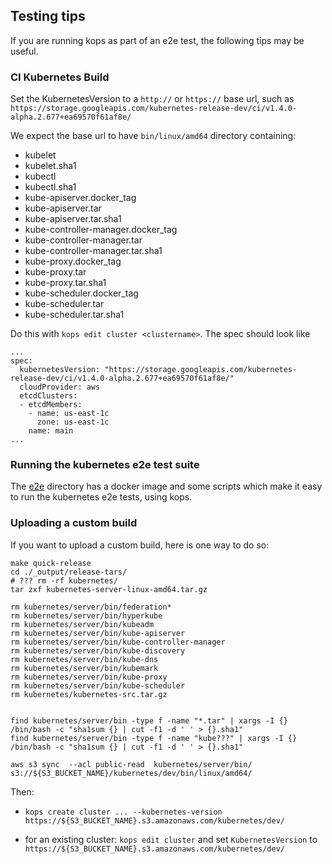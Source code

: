 ## Testing tips

If you are running kops as part of an e2e test, the following tips may be useful.

### CI Kubernetes Build

Set the KubernetesVersion to a `http://` or `https://` base url, such as `https://storage.googleapis.com/kubernetes-release-dev/ci/v1.4.0-alpha.2.677+ea69570f61af8e/`

We expect the base url to have `bin/linux/amd64` directory containing:

* kubelet
* kubelet.sha1
* kubectl
* kubectl.sha1
* kube-apiserver.docker_tag
* kube-apiserver.tar
* kube-apiserver.tar.sha1
* kube-controller-manager.docker_tag
* kube-controller-manager.tar
* kube-controller-manager.tar.sha1
* kube-proxy.docker_tag
* kube-proxy.tar
* kube-proxy.tar.sha1
* kube-scheduler.docker_tag
* kube-scheduler.tar
* kube-scheduler.tar.sha1


Do this with `kops edit cluster <clustername>`.  The spec should look like

```
...
spec:
  kubernetesVersion: "https://storage.googleapis.com/kubernetes-release-dev/ci/v1.4.0-alpha.2.677+ea69570f61af8e/"
  cloudProvider: aws
  etcdClusters:
  - etcdMembers:
    - name: us-east-1c
      zone: us-east-1c
    name: main
...
```


### Running the kubernetes e2e test suite

The [e2e](../e2e/README.md) directory has a docker image and some scripts which make it easy to run
the kubernetes e2e tests, using kops.

### Uploading a custom build

If you want to upload a custom build, here is one way to do so:

```
make quick-release
cd ./_output/release-tars/
# ??? rm -rf kubernetes/
tar zxf kubernetes-server-linux-amd64.tar.gz

rm kubernetes/server/bin/federation*
rm kubernetes/server/bin/hyperkube
rm kubernetes/server/bin/kubeadm
rm kubernetes/server/bin/kube-apiserver
rm kubernetes/server/bin/kube-controller-manager
rm kubernetes/server/bin/kube-discovery
rm kubernetes/server/bin/kube-dns
rm kubernetes/server/bin/kubemark
rm kubernetes/server/bin/kube-proxy
rm kubernetes/server/bin/kube-scheduler
rm kubernetes/kubernetes-src.tar.gz


find kubernetes/server/bin -type f -name "*.tar" | xargs -I {} /bin/bash -c "sha1sum {} | cut -f1 -d ' ' > {}.sha1"
find kubernetes/server/bin -type f -name "kube???" | xargs -I {} /bin/bash -c "sha1sum {} | cut -f1 -d ' ' > {}.sha1"

aws s3 sync  --acl public-read  kubernetes/server/bin/ s3://${S3_BUCKET_NAME}/kubernetes/dev/bin/linux/amd64/
```

Then:

* `kops create cluster ... --kubernetes-version https://${S3_BUCKET_NAME}.s3.amazonaws.com/kubernetes/dev/`

* for an existing cluster: `kops edit cluster` and set `KubernetesVersion` to `https://${S3_BUCKET_NAME}.s3.amazonaws.com/kubernetes/dev/`
